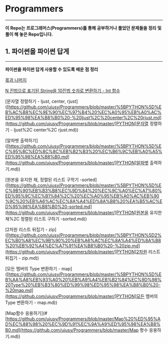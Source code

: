 # Programmers

--------------------

 **이 Repo는 프로그래머스(Programmers)를 통해 공부하거나 풀었던 문제들을 정리 및 풀이 해 놓은 Repo입니다.**



## 1. 파이썬을 파이썬 답게

-----------

**파이썬을 파이썬 답게 사용할 수 있도록 배운 점 정리**

[몫과 나머지](https://github.com/ujusy/Programmers/blob/master/%5BPYTHON%5D%EB%AA%AB%EA%B3%BC%20%EB%82%98%EB%A8%B8%EC%A7%80.md)

[N 진법으로 표기된 String을 10진법 숫자로 변환하기 - Int 함수](https://github.com/ujusy/Programmers/blob/master/%5BPYTHON%5DN%20%EC%A7%84%EB%B2%95%EC%9C%BC%EB%A1%9C%20%ED%91%9C%EA%B8%B0%EB%90%9C%20String%EC%9D%84%2010%EC%A7%84%EB%B2%95%20%EC%88%AB%EC%9E%90%EB%A1%9C%20%EB%B3%80%ED%99%98%ED%95%98%EA%B8%B0%20-Int%20%ED%95%A8%EC%88%98.md)

[문자열 정렬하기 - ljust, center, rjust]([https://github.com/ujusy/Programmers/blob/master/%5BPYTHON%5D%EB%AC%B8%EC%9E%90%EC%97%B4%20%EC%A0%95%EB%A0%AC%ED%95%98%EA%B8%B0%20-%20ljust%2C%20center%2C%20rjust.md](https://github.com/ujusy/Programmers/blob/master/[PYTHON]문자열 정렬하기 - ljust%2C center%2C rjust.md))

[알파벳 출력하기]([https://github.com/ujusy/Programmers/blob/master/%5BPYTHON%5D%EC%95%8C%ED%8C%8C%EB%B2%B3%20%EC%B6%9C%EB%A0%A5%ED%95%98%EA%B8%B0.md](https://github.com/ujusy/Programmers/blob/master/[PYTHON]알파벳 출력하기.md))

[원본을 유지한 채, 정렬된 리스트 구학기 -sorted]([https://github.com/ujusy/Programmers/blob/master/%5BPYTHON%5D%EC%9B%90%EB%B3%B8%EC%9D%84%20%EC%9C%A0%EC%A7%80%ED%95%9C%EC%B1%84%2C%20%EC%A0%95%EB%A0%AC%EB%90%9C%20%EB%A6%AC%EC%8A%A4%ED%8A%B8%20%EA%B5%AC%ED%95%98%EA%B8%B0%20-sorted.md](https://github.com/ujusy/Programmers/blob/master/[PYTHON]원본을 유지한채%2C 정렬된 리스트 구하기 -sorted.md))

[2차원 리스트 뒤집기 - zip]([https://github.com/ujusy/Programmers/blob/master/%5BPYTHON%5D2%EC%B0%A8%EC%9B%90%20%EB%A6%AC%EC%8A%A4%ED%8A%B8%20%EB%92%A4%EC%A7%91%EA%B8%B0%20-%20zip.md](https://github.com/ujusy/Programmers/blob/master/[PYTHON]2차원 리스트 뒤집기 - zip.md))

[모든 멤버의 Type 변환하기 - map]([https://github.com/ujusy/Programmers/blob/master/%5BPYTHON%5D%EB%AA%A8%EB%93%A0%20%EB%A9%A4%EB%B2%84%EC%9D%98%20Type%20%EB%B3%80%ED%99%98%ED%95%98%EA%B8%B0%20-%20map.md](https://github.com/ujusy/Programmers/blob/master/[PYTHON]모든 멤버의 Type 변환하기 - map.md))

[Map함수 응용하기](#[https://github.com/ujusy/Programmers/blob/master/Map%20%ED%95%AD%EC%88%98%20%EC%9D%91%EC%9A%A9%ED%95%98%EA%B8%B0.md](https://github.com/ujusy/Programmers/blob/master/Map 항수 응용하기.md))

